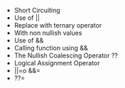 * Short Circuiting
*  Use of ||
*  Replace with ternary operator
*  With non nullish values
*  Use of &&
*  Calling function using &&
* The Nullish Coalescing Operator ??
* Logical Assignment Operator
*  ||=o &&=
*  ??=